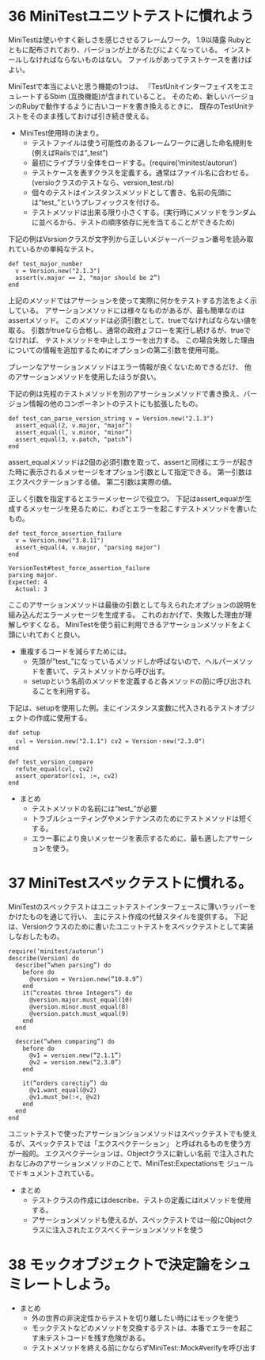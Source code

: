 # 36   MiniTestユニツトテストに慣れよう
MiniTestは使いやすく新しさを感じさせるフレームワーク。
1.9以降露 Rubyとともに配布されており、バージョンが上がるたびによくなっている。
インストールしなければならないものはない。
ファイルがあってテストケースを書けばよい。

MiniTestで本当によいと思う機能の1つは、
『TestUnitインターフェイスをエミュレートするSbim (互換機能)が含まれていること。
そのため、新しいバージョンのRubyで動作するように古いコードを書き換えるときに、
既存のTestUnitテストをそのまま残しておけば引き続き使える。

* MiniTest使用時の決まり。
  * テストファイルは使う可能性のあるフレームワークに適した命名規則を(例えばRailsでは”_test”)
  * 最初にライブラリ全体をロードする。(require(‘minitest/autorun’)
  * テストケースを表すクラスを定義する。通常はファイル名に合わせる。(versioクラスのテストなら、version_test.rb)
  * 個々のテストはインスタンスメソッドとして書き、名前の先頭には”test_”というプレフィックスを付ける。
  * テストメソッドは出来る限り小さくする。(実行時にメソッドをランダムに並べるから、テストの順序依存に光を当てることができるため)

下記の例はVsrsionクラスが文字列から正しいメジャーバージョン番号を読み取れているかの単純なテスト。
```
def test_major_number  v = Version.new("2.1.3")  assert(v.major == 2, "major should be 2”)end
```

上記のメソッドではアサーションを使って実際に何かをテストする方法をよく示している。
アサーションメソッドには様々なものがあるが、最も簡単なのはassertメソッド。
このメソッドは必須引数として、trueでなければならない値を取る。
引数がtrueなら合格し、通常の政府ょフローを実行し続けるが、trueでなければ、
テストメソッドを中止しエラーを出力する。
この場合失敗した理由についての情報を追加するためにオプションの第二引数を使用可能。

プレーンなアサーションメソッドはエラー情報が良くないためできるだけ、
他のアサーションメソッドを使用したほうが良い。

下記の例は先程のテストメソッドを別のアサーションメソッドで書き換え、バージョン情報の他のコンポーネントのテストにも拡張したもの。
```
def test_can_parse_version_string v = Version.new("2.1.3")  assert_equal(2, v.major, "major”)
  assert_equal(l, v.minor, "minor”)
  assert_equal(3, v.patch, "patch”)end
```
assert_equalメソッドは2個の必須引数を取って、assertと同様にエラーが起きた時に表示されるメッセージをオプション引数として指定できる。
第一引数はエクスペクテーションする値。
第二引数は実際の値。

正しく引数を指定するとエラーメッセージで役立つ。
下記はassert_equalが生成するメッセージを見るために、わざとエラーを起こすテストメソッドを書いたもの。

```
def test_force_assertion_failure  v = Version.new("3.8.11")  assert_equal(4, v.major, "parsing major")endVersionTest#test_force_assertion_failureparsing major.
Expected: 4  Actual: 3
```

ここのアサーションメソッドは最後の引数として与えられたオプションの説明を組み込んだエラーメッセージを生成する。
これのおかげで、失敗した理由が理解しやすくなる。
MiniTestを使う前に利用できるアサーションメソッドをよく頭にいれておくと良い。

* 重複するコードを減らすためには。
  * 先頭が”test_”になっているメソッドしか呼ばないので、ヘルパーメソッドを書いて、テストメソッドから呼び出す。
  * setupという名前のメソッドを定義すると各メソッドの前に呼び出されることを利用する。

下記は、setupを使用した例。主にインスタンス変数に代入されるテストオブジェクトの作成に使用する。
```
def setup  cvl = Version.new("2.1.1") cv2 = Version・new("2.3.0")end
def test_version_compare 
  refute_equal(cvl, cv2)  assert_operator(cv1, :<, cv2) 
end
```


* まとめ
  * テストメソッドの名前には”test_”が必要
  * トラブルシューティングやメンテナンスのためにテストメソッドは短くする。
  * エラー事により良いメッセージを表示するために、最も適したアサーションを使う。

# 37 MiniTestスペックテストに慣れる。
MiniTestのスペックテストはユニットテストインターフェースに薄いラッパーをかけたものを通じて行い、
主にテスト作成の代替スタイルを提供する。
下記は、Versionクラスのために書いたユニットテストをスペックテストとして実装しなおしたもの。
```
require(‘minitest/autorun’)
describe(Version) do
  describe(“when parsing”) do
    before do
      @version = Version.new(“10.8.9”)
    end
    it(“creates three Integers”) do
      @version.major.must_equal(10)
      @version.minor.must_equal(8)
      @version.patch.must_wqual(9)
    end
  end

  descrie(“when comparing”) do
    before do
      @v1 = version.new(“2.1.1”)
      @v2 = version.new(“2.3.0”)
    end

    it(“orders corectiy”) do
      @v1.want_equal(@v2)
      @v1.must_be(:<, @v2)
    end
  end
end
```
ユニットテストで使ったアサーションションメソッドはスペックテストでも使えるが、スペックテストでは「エクスペクテーション」 と呼ばれるものを使う方が一般的。
エクスペクテーションは、Objectクラスに新しい名前 で注入されたおなじみのアサーションメソッドのことで、MiniTest:Expectationsモ ジュールでドキュメントされている。

* まとめ
  * テストクラスの作成にはdescribe、テストの定義にはitメソッドを使用する。
  * アサーションメソッドも使えるが、スペックテストでは一般にObjectクラスに注入されたエクスペくテーションメソッドを使う

# 38 モックオブジェクトで決定論をシュミレートしよう。

* まとめ
  * 外の世界の非決定性からテストを切り離したい時にはモックを使う
  * モックテストなどのメソッドを交換するテストは、本番でエラーを起こす未テストコードを残す危険がある。
  * テストメソッドを終える前にかならずMiniTest::Mock#verifyを呼び出す